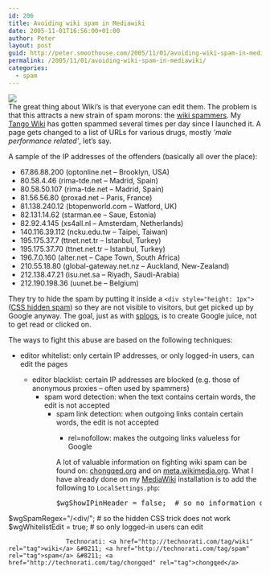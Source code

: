 ```yaml
---
id: 206
title: Avoiding wiki spam in Mediawiki
date: 2005-11-01T16:56:00+01:00
author: Peter
layout: post
guid: http://peter.smoothouse.com/2005/11/01/avoiding-wiki-spam-in-mediawiki/
permalink: /2005/11/01/avoiding-wiki-spam-in-mediawiki/
categories:
  - spam
---
```

![](http://us3.pixagogo.com/S5!bRz4QtUrC-Sj1TAgtTFlZ3VSXZ5qqc0FV6wgVX5lDajmLu4v3nJX84k8JhevEGlMHjJmK9SHIZi4FQhr2D67Qy9JqYmGCgFkGIWwopmHqE_/spamsepia.jpg)  
The great thing about Wiki&#8217;s is that everyone can edit them. The problem is that this attracts a new strain of spam morons: the [wiki spammers](http://news.netcraft.com/archives/2004/06/04/wikis_the_next_frontier_for_spammers.html). My [Tango Wiki](http://tango.smoothouse.com/wiki/) has gotten spammed several times per day since I launched it. A page gets changed to a list of URLs for various drugs, mostly _&#8216;male performance related&#8217;_, let&#8217;s say.

A sample of the IP addresses of the offenders (basically all over the place):

  * 67.86.88.200 (optonline.net &#8211; Brooklyn, USA) 
  * 80.58.4.46 (rima-tde.net &#8211; Madrid, Spain) 
  * 80.58.50.107 (rima-tde.net &#8211; Madrid, Spain) 
  * 81.56.56.80 (proxad.net &#8211; Paris, France) 
  * 81.138.240.12 (btopenworld.com &#8211; Watford, UK) 
  * 82.131.14.62 (starman.ee &#8211; Saue, Estonia) 
  * 82.92.4.145 (xs4all.nl &#8211; Amsterdam, Netherlands) 
  * 140.116.39.112 (ncku.edu.tw &#8211; Taipei, Taiwan) 
  * 195.175.37.7 (ttnet.net.tr &#8211; Istanbul, Turkey) 
  * 195.175.37.70 (ttnet.net.tr &#8211; Istanbul, Turkey) 
  * 196.7.0.160 (alter.net &#8211; Cape Town, South Africa) 
  * 210.55.18.80 (global-gateway.net.nz &#8211; Auckland, New-Zealand) 
  * 212.138.47.21 (isu.net.sa &#8211; Riyadh, Saudi-Arabia) 
  * 212.190.198.36 (uunet.be &#8211; Belgium)

They try to hide the spam by putting it inside a `<div style="height: 1px">` ([CSS hidden spam](http://wiki.chongqed.org/CSSHiddenSpam)) so they are not visible to visitors, but get picked up by Google anyway. The goal, just as with [splogs](http://en.wikipedia.org/wiki/Splog), is to create Google juice, not to get read or clicked on.

The ways to fight this abuse are based on the following techniques:

  * editor whitelist: only certain IP addresses, or only logged-in users, can edit the pages</p> 
      * editor blacklist: certain IP addresses are blocked (e.g. those of anonymous proxies &#8211; often used by spammers) 
          * spam word detection: when the text contains certain words, the edit is not accepted 
              * spam link detection: when outgoing links contain certain words, the edit is not accepted 
                  * rel=nofollow: makes the outgoing links valueless for Google</ul> 
                    A lot of valuable information on fighting wiki spam can be found on: [chongqed.org](http://chongqed.org/) and on [meta.wikimedia.org](http://meta.wikimedia.org/wiki/Anti-spam_Features). What I have already done on my [MediaWiki](http://www.mediawiki.org/wiki/MediaWiki) installation is to add the following to `LocalSettings.php`:
                    
                    <pre>$wgShowIPinHeader = false;  # so no information on IP addresses can be added
$wgSpamRegex="/&lt;div/";   # so the hidden CSS trick does not work
$wgWhitelistEdit = true;    # so only logged-in users can edit
</pre>
                    
                    Technorati: <a href="http://technorati.com/tag/wiki" rel="tag">wiki</a> &#8211; <a href="http://technorati.com/tag/spam" rel="tag">spam</a> &#8211; <a href="http://technorati.com/tag/chongqed" rel="tag">chongqed</a>